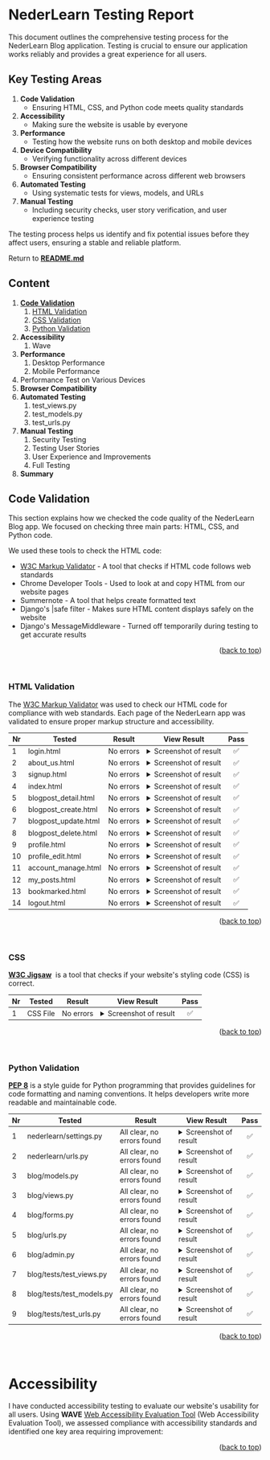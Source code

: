 # NederLearn Testing Report

This document outlines the comprehensive testing process for the NederLearn Blog application. Testing is crucial to ensure our application works reliably and provides a great experience for all users.

## Key Testing Areas

1. **Code Validation**
   - Ensuring HTML, CSS, and Python code meets quality standards
2. **Accessibility**
   - Making sure the website is usable by everyone
3. **Performance**
   - Testing how the website runs on both desktop and mobile devices
4. **Device Compatibility**
   - Verifying functionality across different devices
5. **Browser Compatibility**
   - Ensuring consistent performance across different web browsers
6. **Automated Testing**
   - Using systematic tests for views, models, and URLs
7. **Manual Testing**
   - Including security checks, user story verification, and user experience testing

The testing process helps us identify and fix potential issues before they affect users, ensuring a stable and reliable platform.

Return to [**README.md**](README.md)

## Content

1. [**Code Validation**](#code-validation)
   1. [HTML Validation](#html-validation)
   2. [CSS Validation](#css-validation)
   3. [Python Validation](#python-validation)
2. **Accessibility**
   1. Wave
3. **Performance**
   1. Desktop Performance
   2. Mobile Performance
4. Performance Test on Various Devices
5. **Browser Compatibility**
6. **Automated Testing**
   1. test_views.py
   2. test_models.py
   3. test_urls.py
7. **Manual Testing**
   1. Security Testing
   2. Testing User Stories
   3. User Experience and Improvements
   4. Full Testing
8. **Summary**

## Code Validation

This section explains how we checked the code quality of the NederLearn Blog app. We focused on checking three main parts: HTML, CSS, and Python code.

We used these tools to check the HTML code:

- [W3C Markup Validator](https://validator.w3.org/) - A tool that checks if HTML code follows web standards
- Chrome Developer Tools - Used to look at and copy HTML from our website pages
- Summernote - A tool that helps create formatted text
- Django's |safe filter - Makes sure HTML content displays safely on the website
- Django's MessageMiddleware - Turned off temporarily during testing to get accurate results

<p align="right">(<a href="#content">back to top</a>)</p><br>

### HTML Validation

The [W3C Markup Validator](https://validator.w3.org/) was used to check our HTML code for compliance with web standards. Each page of the NederLearn app was validated to ensure proper markup structure and accessibility.

| **Nr** | **Tested**           | **Result** | **View Result**                                                                                        | **Pass** |
| ------ | -------------------- | ---------- | ------------------------------------------------------------------------------------------------------ | :------: |
| 1      | login.html           | No errors  | <details><summary>Screenshot of result</summary>![Result](static/images/login_w3c.webp)</details>      |    ✅    |
| 2      | about_us.html        | No errors  | <details><summary>Screenshot of result</summary>![Result](static/images/about_w3c.webp)</details>      |    ✅    |
| 3      | signup.html          | No errors  | <details><summary>Screenshot of result</summary>![Result](static/images/sign_w3c.webp)</details>       |    ✅    |
| 4      | index.html           | No errors  | <details><summary>Screenshot of result</summary>![Result](static/images/index_w3c.webp)</details>      |    ✅    |
| 5      | blogpost_detail.html | No errors  | <details><summary>Screenshot of result</summary>![Result]()</details>                                  |    ✅    |
| 6      | blogpost_create.html | No errors  | <details><summary>Screenshot of result</summary>![Result]()</details>                                  |    ✅    |
| 7      | blogpost_update.html | No errors  | <details><summary>Screenshot of result</summary>![Result]()</details>                                  |    ✅    |
| 8      | blogpost_delete.html | No errors  | <details><summary>Screenshot of result</summary>![Result](static/images/delete_w3c.webp)</details>                                  |    ✅    |
| 9      | profile.html         | No errors  | <details><summary>Screenshot of result</summary>![Result](static/images/profile_w3c.webp)</details>                                  |    ✅    |
| 10     | profile_edit.html    | No errors  | <details><summary>Screenshot of result</summary>![Result](static/images/edit_w3c.webp)</details>                                  |    ✅    |
| 11     | account_manage.html  | No errors  | <details><summary>Screenshot of result</summary>![Result](static/images/manage_w3c.webp)</details>                                  |    ✅    |
| 12     | my_posts.html        | No errors  | <details><summary>Screenshot of result</summary>![Result](static/images/my_w3c.webp)</details>                                  |    ✅    |
| 13     | bookmarked.html      | No errors  | <details><summary>Screenshot of result</summary>![Result](static/images/bookmarked_w3c.webp)</details> |    ✅    |
| 14     | logout.html          | No errors  | <details><summary>Screenshot of result</summary>![Result](static/images/logout_w3c.webp)</details>     |    ✅    |

<p align="right">(<a href="#content">back to top</a>)</p><br>

### CSS

[**W3C Jigsaw**](https://jigsaw.w3.org/css-validator/)  is a tool that checks if your website's styling code (CSS) is correct.

| **Nr** | **Tested** | **Result** | **View Result**                                                                                 | **Pass** |
| ------ | ---------- | ---------- | ----------------------------------------------------------------------------------------------- | :------: |
| 1      | CSS File   | No errors  | <details><summary>Screenshot of result</summary>![Result](static/images/css_w3c.webp)</details> |    ✅    |

<p align="right">(<a href="#content">back to top</a>)</p><br>

### Python Validation

[**PEP 8**](https://pep8ci.herokuapp.com/) is a style guide for Python programming that provides guidelines for code formatting and naming conventions. It helps developers write more readable and maintainable code.

| **Nr** | **Tested**                | **Result**                 | **View Result**                                                       | **Pass** |
| ------ | ------------------------- | -------------------------- | --------------------------------------------------------------------- | :------: |
| 1      | nederlearn/settings.py    | All clear, no errors found | <details><summary>Screenshot of result</summary>![Result]()</details> |    ✅    |
| 2      | nederlearn/urls.py        | All clear, no errors found | <details><summary>Screenshot of result</summary>![Result]()</details> |    ✅    |
| 3      | blog/models.py            | All clear, no errors found | <details><summary>Screenshot of result</summary>![Result]()</details> |    ✅    |
| 3      | blog/views.py             | All clear, no errors found | <details><summary>Screenshot of result</summary>![Result]()</details> |    ✅    |
| 4      | blog/forms.py             | All clear, no errors found | <details><summary>Screenshot of result</summary>![Result]()</details> |    ✅    |
| 5      | blog/urls.py              | All clear, no errors found | <details><summary>Screenshot of result</summary>![Result]()</details> |    ✅    |
| 6      | blog/admin.py             | All clear, no errors found | <details><summary>Screenshot of result</summary>![Result]()</details> |    ✅    |
| 7      | blog/tests/test_views.py  | All clear, no errors found | <details><summary>Screenshot of result</summary>![Result]()</details> |    ✅    |
| 8      | blog/tests/test_models.py | All clear, no errors found | <details><summary>Screenshot of result</summary>![Result]()</details> |    ✅    |
| 9      | blog/tests/test_urls.py   | All clear, no errors found | <details><summary>Screenshot of result</summary>![Result]()</details> |    ✅    |

<p align="right">(<a href="#content">back to top</a>)</p><br>

# Accessibility

I have conducted accessibility testing to evaluate our website's usability for all users. Using **WAVE** [Web Accessibility Evaluation Tool](https://wave.webaim.org/) (Web Accessibility Evaluation Tool), we assessed compliance with accessibility standards and identified one key area requiring improvement:

<p align="right">(<a href="#content">back to top</a>)</p><br>
